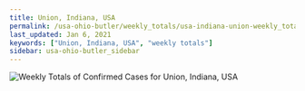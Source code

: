 ```yaml
---
title: Union, Indiana, USA
permalink: /usa-ohio-butler/weekly_totals/usa-indiana-union-weekly_totals.html
last_updated: Jan 6, 2021
keywords: ["Union, Indiana, USA", "weekly totals"]
sidebar: usa-ohio-butler_sidebar
---
```


![Weekly Totals of Confirmed Cases for Union, Indiana, USA](/covid_tracker/images/graphs/usa-indiana-union-weekly_totals_graph.png)
